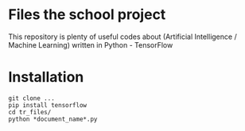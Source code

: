 # Files the school project
This repository is plenty of useful codes about (Artificial Intelligence / Machine Learning) written in Python - TensorFlow

# Installation
```
git clone ...
pip install tensorflow
cd tr_files/
python *document_name*.py
```
